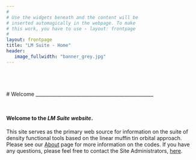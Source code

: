 ```yaml
---
#
# Use the widgets beneath and the content will be
# inserted automagically in the webpage. To make
# this work, you have to use › layout: frontpage
#
layout: frontpage
title: "LM Suite - Home"
header:
   image_fullwidth: "banner_grey.jpg"
---
```


<hr style="height:10pt; visibility:hidden;" />
<hr style="height:10pt; visibility:hidden;" />
# Welcome
_________________________________________________
<hr style="height:10pt; visibility:hidden;" />

#### Welcome to the *LM Suite website*.
This site serves as the primary web source for information on the suite of density functional tools based on the linear
muffin tin orbital approach. Please see our [About](/about/) page for more information on the codes. If you have any questions,
please feel free to contact the Site Administrators, <a href="mailto:help.lmto@gmail.com">here</a>.
